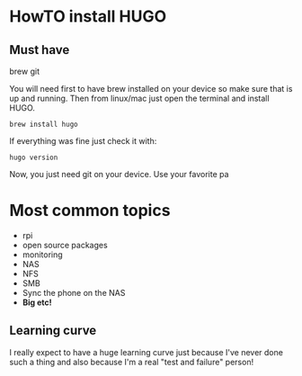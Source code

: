 # HowTO install HUGO

## Must have
brew
git


You will need first to have brew installed on your device so make sure that is up and running. Then from linux/mac just open the terminal and install HUGO.

    brew install hugo

If everything was fine just check it with:

    hugo version

Now, you just need git on your device. Use your favorite pa
# Most common topics

- rpi
- open source packages
- monitoring
- NAS
- NFS 
- SMB
- Sync the phone on the NAS
- **Big etc!**

## Learning curve

I really expect to have a huge learning curve just because I've never done such a thing and also because I'm a real "test and failure" person!
<!--stackedit_data:
eyJoaXN0b3J5IjpbLTg3MjYxNTc2MCw2MjU4MDgzOTcsLTEyMz
U3NTIwOTZdfQ==
-->